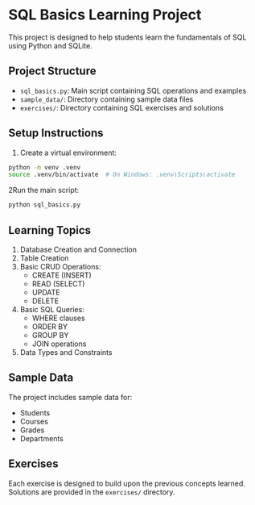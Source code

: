 # SQL Basics Learning Project

This project is designed to help students learn the fundamentals of SQL using Python and SQLite.

## Project Structure

- `sql_basics.py`: Main script containing SQL operations and examples
- `sample_data/`: Directory containing sample data files
- `exercises/`: Directory containing SQL exercises and solutions

## Setup Instructions

1. Create a virtual environment:
```bash
python -m venv .venv
source .venv/bin/activate  # On Windows: .venv\Scripts\activate
```

2Run the main script:
```bash
python sql_basics.py
```

## Learning Topics

1. Database Creation and Connection
2. Table Creation
3. Basic CRUD Operations:
   - CREATE (INSERT)
   - READ (SELECT)
   - UPDATE
   - DELETE
4. Basic SQL Queries:
   - WHERE clauses
   - ORDER BY
   - GROUP BY
   - JOIN operations
5. Data Types and Constraints

## Sample Data

The project includes sample data for:
- Students
- Courses
- Grades
- Departments

## Exercises

Each exercise is designed to build upon the previous concepts learned. Solutions are provided in the `exercises/` directory. 